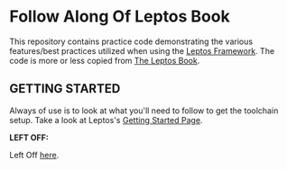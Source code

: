 # Follow Along Of Leptos Book

This repository contains practice code demonstrating the various features/best
practices utilized when using the [Leptos Framework](https://www.leptos.dev/).
The code is more or less copied from [The Leptos
Book](https://book.leptos.dev/).

## GETTING STARTED

Always of use is to look at what you'll need to follow to get the toolchain
setup. Take a look at Leptos's [Getting Started Page](https://book.leptos.dev/getting_started/index.html).

**LEFT OFF:**

Left Off [here](https://book.leptos.dev/async/10_resources.html).
